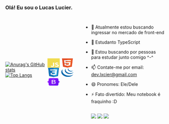 ### Olá! Eu sou o Lucas Lucier.

<div style="display: flex; align-items: center;">
  
  [![Anurag's GitHub stats](https://github-readme-stats.vercel.app/api?username=lxcier&show_icons=true&theme=github_dark)](https://github.com/anuraghazra/github-readme-stats) 
  [![Top Langs](https://github-readme-stats.vercel.app/api/top-langs/?username=lxcier&layout=compact&theme=github_dark)](https://github.com/anuraghazra/github-readme-stats)

  <div style="display: inline_block"><br>
  <img align="center" alt="Lxcier-Js" height="30" width="40" src="https://raw.githubusercontent.com/devicons/devicon/master/icons/javascript/javascript-plain.svg">
  <img align="center" alt="Lxcier-HTML" height="30" width="40" src="https://raw.githubusercontent.com/devicons/devicon/master/icons/html5/html5-original.svg">
  <img align="center" alt="Lxcier-CSS" height="30" width="40" src="https://raw.githubusercontent.com/devicons/devicon/master/icons/css3/css3-original.svg">
  <img align="center" alt="Lxcier-jQuery" height="30" width="40" src="https://raw.githubusercontent.com/devicons/devicon/master/icons/jquery/jquery-original.svg">
  <img align="center" alt="Rafa-Bootstrap" height="30" width="40" src="https://raw.githubusercontent.com/devicons/devicon/master/icons/bootstrap/bootstrap-original.svg">
</div>
<br>

- 🔭 Atualmente estou buscando ingressar no mercado de front-end
- 🌱 Estudanto TypeScript
- 🤔 Estou buscando por pessoas para estudar junto comigo ^-^
- 📫 Contate-me por email: dev.lxcier@gmail.com
- 😄 Pronomes: Ele/Dele
- ⚡ Fato divertido: Meu notebook é fraquinho :D

  ##

  <div>
    <a href="https://instagram.com/_lu.gabr" target="_blank"><img src="https://img.shields.io/badge/-Instagram-%23E4405F?style=for-the-badge&logo=instagram&logoColor=white" target="_blank"></a>
    <a href = "mailto:dev.lxcier@gmail.com"><img src="https://img.shields.io/badge/-Gmail-%23333?style=for-the-badge&logo=gmail&logoColor=white" target="_blank"></a>
    <a href="https://www.linkedin.com/in/lucas-lucier" target="_blank"><img src="https://img.shields.io/badge/-LinkedIn-%230077B5?style=for-the-badge&logo=linkedin&logoColor=white" target="_blank"></a> 
  </div>
